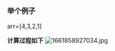 ### 举个例子
arr=[4,3,2,1]

**计算过程如下**
![1661858927034.jpg](https://pic.zaqbest.com/i/2022/08/30/630df4c7bd6ee.jpg)
